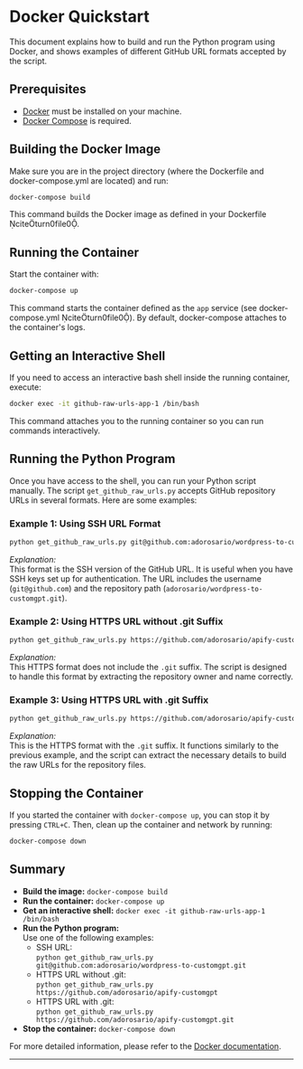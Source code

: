 # Docker Quickstart

This document explains how to build and run the Python program using Docker, and shows examples of different GitHub URL formats accepted by the script.

## Prerequisites

- [Docker](https://docs.docker.com/get-docker/) must be installed on your machine.
- [Docker Compose](https://docs.docker.com/compose/install/) is required.

## Building the Docker Image

Make sure you are in the project directory (where the Dockerfile and docker-compose.yml are located) and run:

```bash
docker-compose build
```

This command builds the Docker image as defined in your Dockerfile citeturn0file0.

## Running the Container

Start the container with:

```bash
docker-compose up
```

This command starts the container defined as the `app` service (see docker-compose.yml citeturn0file0). By default, docker-compose attaches to the container's logs.

## Getting an Interactive Shell

If you need to access an interactive bash shell inside the running container, execute:

```bash
docker exec -it github-raw-urls-app-1 /bin/bash
```

This command attaches you to the running container so you can run commands interactively.

## Running the Python Program

Once you have access to the shell, you can run your Python script manually. The script `get_github_raw_urls.py` accepts GitHub repository URLs in several formats. Here are some examples:

### Example 1: Using SSH URL Format

```bash
python get_github_raw_urls.py git@github.com:adorosario/wordpress-to-customgpt.git
```

*Explanation:*  
This format is the SSH version of the GitHub URL. It is useful when you have SSH keys set up for authentication. The URL includes the username (`git@github.com`) and the repository path (`adorosario/wordpress-to-customgpt.git`).

### Example 2: Using HTTPS URL without .git Suffix

```bash
python get_github_raw_urls.py https://github.com/adorosario/apify-customgpt
```

*Explanation:*  
This HTTPS format does not include the `.git` suffix. The script is designed to handle this format by extracting the repository owner and name correctly.

### Example 3: Using HTTPS URL with .git Suffix

```bash
python get_github_raw_urls.py https://github.com/adorosario/apify-customgpt.git
```

*Explanation:*  
This is the HTTPS format with the `.git` suffix. It functions similarly to the previous example, and the script can extract the necessary details to build the raw URLs for the repository files.

## Stopping the Container

If you started the container with `docker-compose up`, you can stop it by pressing `CTRL+C`. Then, clean up the container and network by running:

```bash
docker-compose down
```

## Summary

- **Build the image:** `docker-compose build`
- **Run the container:** `docker-compose up`
- **Get an interactive shell:** `docker exec -it github-raw-urls-app-1 /bin/bash`
- **Run the Python program:**  
  Use one of the following examples:
  - SSH URL:  
    `python get_github_raw_urls.py git@github.com:adorosario/wordpress-to-customgpt.git`
  - HTTPS URL without .git:  
    `python get_github_raw_urls.py https://github.com/adorosario/apify-customgpt`
  - HTTPS URL with .git:  
    `python get_github_raw_urls.py https://github.com/adorosario/apify-customgpt.git`
- **Stop the container:** `docker-compose down`

For more detailed information, please refer to the [Docker documentation](https://docs.docker.com/).

---